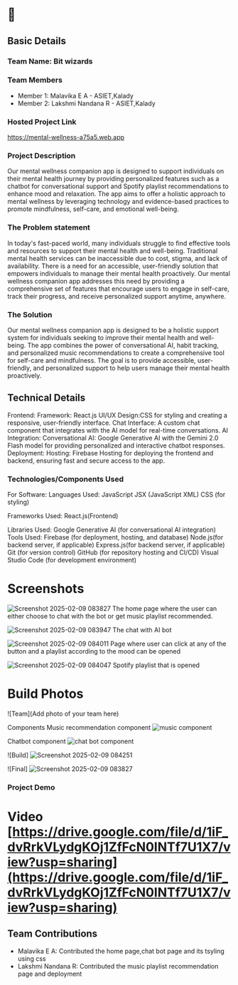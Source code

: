 #  🎯


## Basic Details
### Team Name: Bit wizards


### Team Members
- Member 1: Malavika E A - ASIET,Kalady
- Member 2: Lakshmi Nandana R - ASIET,Kalady


### Hosted Project Link
https://mental-wellness-a75a5.web.app

### Project Description
Our mental wellness companion app is designed to support individuals on their mental health journey by providing personalized features such as a chatbot for conversational support  and Spotify playlist recommendations to enhance mood and relaxation. The app aims to offer a holistic approach to mental wellness by leveraging technology and evidence-based practices to promote mindfulness, self-care, and emotional well-being.

### The Problem statement

In today's fast-paced world, many individuals struggle to find effective tools and resources to support their mental health and well-being. Traditional mental health services can be inaccessible due to cost, stigma, and lack of availability. There is a need for an accessible, user-friendly solution that empowers individuals to manage their mental health proactively. Our mental wellness companion app addresses this need by providing a comprehensive set of features that encourage users to engage in self-care, track their progress, and receive personalized support anytime, anywhere.

### The Solution

Our mental wellness companion app is designed to be a holistic support system for individuals seeking to improve their mental health and well-being. The app combines the power of conversational AI, habit tracking, and personalized music recommendations to create a comprehensive tool for self-care and mindfulness. The goal is to provide accessible, user-friendly, and personalized support to help users manage their mental health proactively.

## Technical Details

Frontend:
Framework: React.js
UI/UX Design:CSS for styling and creating a responsive, user-friendly interface.
Chat Interface: A custom chat component that integrates with the AI model for real-time conversations.
AI Integration:
Conversational AI: Google Generative AI with the Gemini 2.0 Flash model for providing personalized and interactive chatbot responses.
Deployment:
Hosting: Firebase Hosting for deploying the frontend and backend, ensuring fast and secure access to the app.

### Technologies/Components Used
For Software:
Languages Used:
  JavaScript
  JSX (JavaScript XML)
  CSS (for styling)

Frameworks Used:
  React.js(Frontend)

Libraries Used:
  Google Generative AI (for conversational AI integration)
Tools Used:
  Firebase (for deployment, hosting, and database)
  Node.js(for backend server, if applicable)
  Express.js(for backend server, if applicable)
  Git (for version control)
  GitHub (for repository hosting and CI/CD)
  Visual Studio Code (for development environment)


# Screenshots 
![Screenshot 2025-02-09 083827](https://github.com/user-attachments/assets/3130be5a-a42b-4176-a65c-729105d99615)
The home page where the user can either choose to chat with the bot or get music playlist recommended.

![Screenshot 2025-02-09 083947](https://github.com/user-attachments/assets/45910f2c-bc07-4ace-a3d2-f67a4909b7b6)
The chat with AI bot

![Screenshot 2025-02-09 084011](https://github.com/user-attachments/assets/4298a061-bbaf-4480-89e5-a44faa59ef6d)
Page where user can click at any of the button and a playlist according to the mood can be opened

![Screenshot 2025-02-09 084047](https://github.com/user-attachments/assets/0ab472a4-9285-4484-ad34-f6198be4534e)
Spotify playlist that is opened


# Build Photos
![Team](Add photo of your team here)

Components
Music recommendation component
![music component](https://github.com/user-attachments/assets/08c06113-b912-4dcf-b43f-b6957b9a055c)

Chatbot component
![chat bot component](https://github.com/user-attachments/assets/de8d6e9a-8958-49aa-911c-0671c45a3331)


![Build]
![Screenshot 2025-02-09 084251](https://github.com/user-attachments/assets/0554220e-ca5b-4473-8d4b-fdbf78017574)


![Final]
![Screenshot 2025-02-09 083827](https://github.com/user-attachments/assets/993af855-7913-4bb5-b3f5-7aaea847528a)



### Project Demo
# Video [https://drive.google.com/file/d/1iF_dvRrkVLydgKOj1ZfFcN0INTf7U1X7/view?usp=sharing](https://drive.google.com/file/d/1iF_dvRrkVLydgKOj1ZfFcN0INTf7U1X7/view?usp=sharing)


## Team Contributions
- Malavika E A: Contributed the home page,chat bot page and its tsyling using css
- Lakshmi Nandana R: Contributed the music playlist recommendation page and deployment



